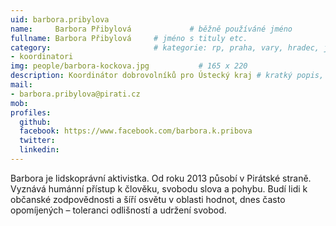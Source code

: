 ```yaml
---
uid: barbora.pribylova
name:     Barbora Přibylová      		# běžně používáné jméno
fullname: Barbora Přibylová		# jméno s tituly etc.
category:                 		# kategorie: rp, praha, vary, hradec, jmk, senat
- koordinatori
img: people/barbora-kockova.jpg           # 165 x 220
description: Koordinátor dobrovolníků pro Ústecký kraj # kratký popis, max 160 znaků
mail:
- barbora.pribylova@pirati.cz
mob: 
profiles:
  github:
  facebook: https://www.facebook.com/barbora.k.pribova
  twitter:
  linkedin:
---
```


Barbora je lidskoprávní aktivistka. Od roku 2013 působí v Pirátské straně. Vyznává humánní přístup k člověku, svobodu slova a pohybu. Budí lidi k občanské zodpovědnosti a šíří osvětu v oblasti hodnot, dnes často opomíjených – toleranci odlišností a udržení svobod.
